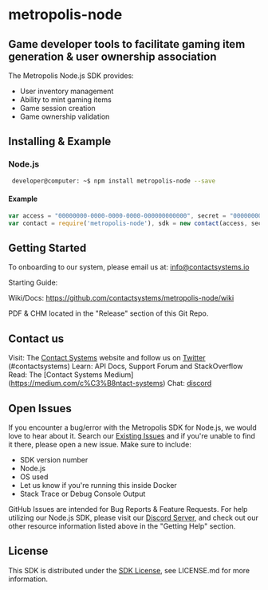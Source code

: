 # metropolis-node
## Game developer tools to facilitate gaming item generation & user ownership association

The Metropolis Node.js SDK provides:

* User inventory management
* Ability to mint gaming items
* Game session creation
* Game ownership validation

## Installing & Example

### Node.js
```sh
 developer@computer: ~$ npm install metropolis-node --save
```

#### Example
```javascript
var access = "00000000-0000-0000-0000-000000000000", secret = "00000000-0000-0000-0000-000000000000";
var contact = require('metropolis-node'), sdk = new contact(access, secret);
```

## Getting Started

To onboarding to our system, please email us at: info@contactsystems.io

Starting Guide: <URL HERE>

Wiki/Docs: https://github.com/contactsystems/metropolis-node/wiki

PDF & CHM located in the "Release" section of this Git Repo.

## Contact us

Visit: The [Contact Systems](https://www.contactsystems.io/) website and follow us on [Twitter](https://twitter.com/c0ntactsystems) (#contactsystems)
Learn: API Docs, Support Forum and StackOverflow
Read: The [Contact Systems Medium] (https://medium.com/c%C3%B8ntact-systems)
Chat: [discord](https://discord.gg/J9ntMyU)

## Open Issues
If you encounter a bug/error with the Metropolis SDK for Node.js, we would love to hear about it. Search our [Existing Issues]() and if you're unable to find it there, please open a new issue. Make sure to include:
* SDK version number
* Node.js
* OS used
* Let us know if you're running this inside Docker
* Stack Trace or Debug Console Output

GitHub Issues are intended for Bug Reports & Feature Requests. For help utilizing our Node.js SDK, please visit our [Discord Server](), and check out our other resource information listed above in the "Getting Help" section.

## License

This SDK is distributed under the [SDK License](), see LICENSE.md for more information.
